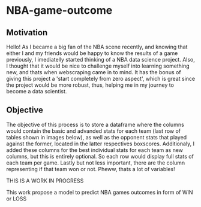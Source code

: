 # NBA-game-outcome

## Motivation

Hello! As I became a big fan of the NBA scene recently, and knowing that either I and my friends would be happy to know the results of a game previously, I imediatelly started thinking of a NBA data science project.
Also, I thought that it would be nice to challenge myself into learning something new, and thats when webscraping came in to mind. It has the bonus of giving this project a 'start completely from zero aspect', which is great since the project would be more robust, thus, helping me in my journey to become a data scientist.

## Objective
The objective of this process is to store a dataframe where the columns would contain the basic and advanded stats for each team (last row of tables shown in images below), as well as the opponent stats that played against the former, located in the latter respectives boxscores. Additionaly, I added these columns for the best individual stats for each team as new columns, but this is entirely optional. So each row would display full stats of each team per game. Lastly but not less important, there are the column representing if that team won or not. Pheww, thats a lot of variables!











THIS IS A WORK IN  PROGRESS

This work propose a model to predict NBA games outcomes in form of WIN or LOSS




 

